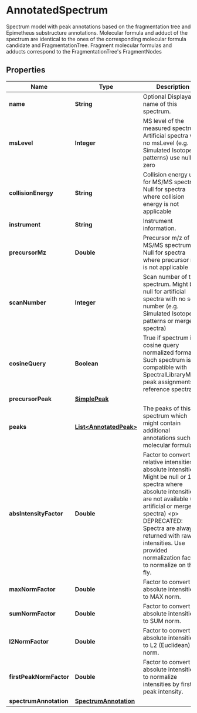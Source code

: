 

# AnnotatedSpectrum

Spectrum model with peak annotations based on the fragmentation tree and Epimetheus substructure annotations.  Molecular formula and adduct of the spectrum are identical to the ones of the corresponding molecular formula candidate and FragmentationTree.  Fragment molecular formulas and adducts correspond to the FragmentationTree's FragmentNodes

## Properties

| Name | Type | Description | Notes |
|------------ | ------------- | ------------- | -------------|
|**name** | **String** | Optional Displayable name of this spectrum. |  [optional] |
|**msLevel** | **Integer** | MS level of the measured spectrum.  Artificial spectra with no msLevel (e.g. Simulated Isotope patterns) use null or zero |  [optional] |
|**collisionEnergy** | **String** | Collision energy used for MS/MS spectra  Null for spectra where collision energy is not applicable |  [optional] |
|**instrument** | **String** | Instrument information. |  [optional] |
|**precursorMz** | **Double** | Precursor m/z of the MS/MS spectrum  Null for spectra where precursor m/z is not applicable |  [optional] |
|**scanNumber** | **Integer** | Scan number of the spectrum.  Might be null for artificial spectra with no scan number (e.g. Simulated Isotope patterns or merged spectra) |  [optional] |
|**cosineQuery** | **Boolean** | True if spectrum is in cosine query normalized format.  Such spectrum is compatible with SpectralLibraryMatch peak assignments to reference spectra. |  |
|**precursorPeak** | [**SimplePeak**](SimplePeak.md) |  |  [optional] |
|**peaks** | [**List&lt;AnnotatedPeak&gt;**](AnnotatedPeak.md) | The peaks of this spectrum which might contain additional annotations such as molecular formulas. |  |
|**absIntensityFactor** | **Double** | Factor to convert relative intensities to absolute intensities.  Might be null or 1 for spectra where absolute intensities are not available (E.g. artificial or merged spectra)  &lt;p&gt;  DEPRECATED: Spectra are always returned with raw intensities.  Use provided normalization factors to normalize on the fly. |  [optional] |
|**maxNormFactor** | **Double** | Factor to convert absolute intensities to MAX norm. |  [optional] |
|**sumNormFactor** | **Double** | Factor to convert absolute intensities to SUM norm. |  [optional] |
|**l2NormFactor** | **Double** | Factor to convert absolute intensities to L2 (Euclidean) norm. |  [optional] |
|**firstPeakNormFactor** | **Double** | Factor to convert absolute intensities to normalize intensities by first peak intensity. |  [optional] |
|**spectrumAnnotation** | [**SpectrumAnnotation**](SpectrumAnnotation.md) |  |  [optional] |



